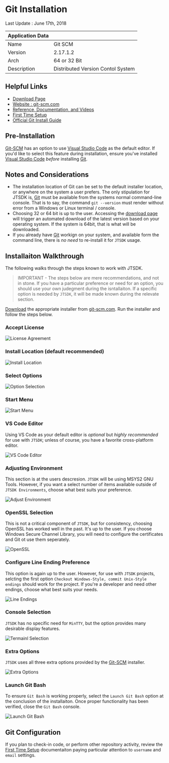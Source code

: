 # Git Installation

Last Update : June 17th, 2018

| Application Data ||
| ---| --- |
| Name        | Git SCM |
| Version     | 2.17.1.2 |
| Arch        | 64 or 32 Bit |
| Description | Distributed Version Contol System |

## Helpful Links
* [Download Page](https://git-scm.com/download/win)
* [Website : git-scm.com](https://git-scm.com/)
* [Reference, Documentation, and Videos](https://git-scm.com/doc)
* [First Time Setup](https://git-scm.com/book/en/v2/Getting-Started-First-Time-Git-Setup)
* [Official Git Install Guide](https://git-scm.com/book/en/v2/Getting-Started-Installing-Git)


## Pre-Installation
[Git-SCM](https://git-scm.com/) has an option to use [Visual Studio Code](https://code.visualstudio.com/docs/supporting/faq#_what-is-the-difference-between-vs-code-and-vs-community) as the default editor. If you'd like to select this feature during installation, ensure you've installed [Visual Studio Code](https://code.visualstudio.com/docs/supporting/faq#_what-is-the-difference-between-vs-code-and-vs-community) *before* installing [Git](https://git-scm.com/).

## Notes and Considerations

* The installation location of Git can be set to the default installer location, or anywhere on the system a user prefers. The only stipulation for JTSDK is, [Git](https://git-scm.com/) must be available from the systems normal command-line console. That is to say, the command `git --version` must
render without error from a Windows or Linux terminal / console.
* Choosing 32 or 64 bit is up to the user. Accessing the [download page](https://git-scm.com/download) will trigger an automated download of the latest version based on your operating system. If the system is 64bit, that is what will be downloaded.
* If you already have [Git](https://git-scm.com/) workign on your system, and
available form the command line, there is *no need* to re-install it for `JTSDK` usage.

## Installaiton Walkthrough
The following walks through the steps known to work with JTSDK.

> IMPORTANT - The steps below are mere recommendations, and not in stone. If you have a particular preference or need for an option, you should use your own judegment during the isntallaiton. If a specific option is needed by `JTSDK`, it will be made known during the relevate section.

[Download](https://git-scm.com/download/win) the appropriate installer
from [git-scm.com](https://git-scm.com/). Run the installer and follow the steps below.

### Accept License

![License Agreement](images/git/git-bash.1.PNG?raw=true)

### Install Location (default recommended)

![Install Location](images/git/git-bash.2.PNG?raw=true)

### Select Options

![Option Selection](images/git/git-bash.3.PNG?raw=true)

### Start Menu

![Start Menu](images/git/git-bash.4.PNG?raw=true)

### VS Code Editor
Using VS Code as your default editor is *optional* but *highly recommended* for use with `JTSDK`; unless of course, you have a favorite cross-platform editor.

![VS Code Editor](images/git/git-bash.5.PNG?raw=true)

### Adjusting Environment
This section is at the users descresion. `JTSDK` will be using MSYS2 GNU Tools. However, if you want a select number of items available outside of `JTSDK Environments`, choose what best suits your preference.

![Adjust Environment](images/git/git-bash.6.PNG?raw=true)

### OpenSSL Selection
This is not a critical component of `JTSDK`, but for consistency, choosing OpenSSL has worked well in the past. It's up to the user. If you choose Windows Secure Channel Library, you will need to configure the certificates and Git ot use them seperately. 

![OpenSSL](images/git/git-bash.7.PNG?raw=true)

### Configure Line Ending Preference
This option is again up to the user. However, for use with `JTSDK` projects, selcting the first option `Checkout Windows-Style, commit Unix-Style endings`
should work for the project. If you're a developer and need other endings, choose what best suits your needs.

![Line Endings](images/git/git-bash.8.PNG?raw=true)

### Console Selection
`JTSDK` has no specific need for `MinTTY`, but the option provides many desirable display features.

![Termainl Selection](images/git/git-bash.9.PNG?raw=true)

### Extra Options
`JTSDK` uses all three extra options provided by the [Git-SCM](https://git-scm.com/) installer.

![Extra Options](images/git/git-bash.10.PNG?raw=true)


### Launch Git Bash
To ensure `Git Bash` is working properly, select the `Launch Git Bash` option at the conclusion of the installaiton. Once proper functionality has been verified, close the `Git Bash` console.

![Launch Git Bash](images/git/git-bash.11.PNG?raw=true)

## Git Configuration
If you plan to check-in code, or perform other repository activity, review
the [First Time Setup](https://git-scm.com/book/en/v2/Getting-Started-First-Time-Git-Setup) documentaiton paying particular attention to `username` and `email` settings.
